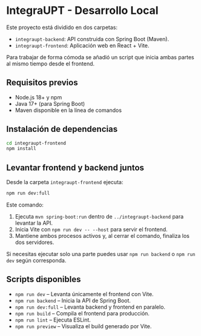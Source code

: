 # IntegraUPT - Desarrollo Local

Este proyecto está dividido en dos carpetas:

- `integraupt-backend`: API construida con Spring Boot (Maven).
- `integraupt-frontend`: Aplicación web en React + Vite.

Para trabajar de forma cómoda se añadió un script que inicia ambas partes al mismo tiempo desde el frontend.

## Requisitos previos

- Node.js 18+ y npm
- Java 17+ (para Spring Boot)
- Maven disponible en la línea de comandos

## Instalación de dependencias

```bash
cd integraupt-frontend
npm install
```
## Levantar frontend y backend juntos

Desde la carpeta `integraupt-frontend` ejecuta:

```bash
npm run dev:full
```

Este comando:

1. Ejecuta `mvn spring-boot:run` dentro de `../integraupt-backend` para levantar la API.
2. Inicia Vite con `npm run dev -- --host` para servir el frontend.
3. Mantiene ambos procesos activos y, al cerrar el comando, finaliza los dos servidores.

Si necesitas ejecutar solo una parte puedes usar `npm run backend` o `npm run dev` según corresponda.

## Scripts disponibles

- `npm run dev` – Levanta únicamente el frontend con Vite.
- `npm run backend` – Inicia la API de Spring Boot.
- `npm run dev:full` – Levanta backend y frontend en paralelo.
- `npm run build` – Compila el frontend para producción.
- `npm run lint` – Ejecuta ESLint.
- `npm run preview` – Visualiza el build generado por Vite.
